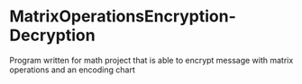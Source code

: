 # MatrixOperationsEncryption-Decryption
Program written for math project that is able to encrypt message with matrix operations and an encoding chart
